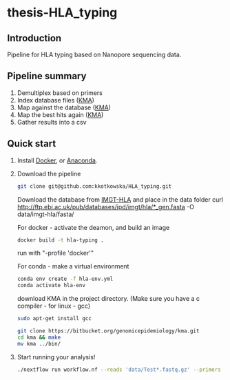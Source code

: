 # thesis-HLA_typing

## Introduction
Pipeline for HLA typing based on Nanopore sequencing data.

## Pipeline summary
1. Demultiplex based on primers
2. Index database files ([KMA](https://bitbucket.org/genomicepidemiology/kma/src/master/))
3. Map against the database ([KMA](https://bitbucket.org/genomicepidemiology/kma/src/master/))
4. Map the best hits again ([KMA](https://bitbucket.org/genomicepidemiology/kma/src/master/))
5. Gather results into a csv

## Quick start
1. Install [Docker](https://docs.docker.com/engine/installation/), or [Anaconda](https://conda.io/miniconda.html).
2. Download the pipeline
    ```bash
    git clone git@github.com:kkotkowska/HLA_typing.git
    ```
    Download the database from [IMGT-HLA](https://www.ebi.ac.uk/ipd/imgt/hla/download/) and place in the data folder
    curl http://ftp.ebi.ac.uk/pub/databases/ipd/imgt/hla/*_gen.fasta -O data/imgt-hla/fasta/

    For docker - activate the deamon, and build an image
    ```bash
    docker build -t hla-typing .

    ```
    run with "-profile 'docker'"

    For conda - make a virtual environment 
    ```bash
    conda env create -f hla-env.yml
    conda activate hla-env
    ```
    download KMA in the project directory. (Make sure you have a c compiler - for linux - gcc)
    ```bash
    sudo apt-get install gcc
    ```
    ```bash
    git clone https://bitbucket.org/genomicepidemiology/kma.git
    cd kma && make
    mv kma ../bin/
    ```
3. Start running your analysis!
    ```bash
    ./nextflow run workflow.nf --reads 'data/Test*.fastq.gz' --primers 'data/primers/primers1.csv'
    ```